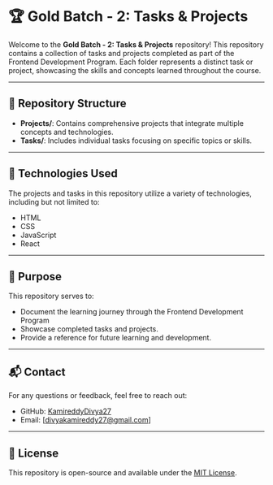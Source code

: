 # 🏆 Gold Batch - 2: Tasks & Projects

Welcome to the **Gold Batch - 2: Tasks & Projects** repository! This repository contains a collection of tasks and projects completed as part of the Frontend Development Program. Each folder represents a distinct task or project, showcasing the skills and concepts learned throughout the course.

---

## 📁 Repository Structure


- **Projects/**: Contains comprehensive projects that integrate multiple concepts and technologies.
- **Tasks/**: Includes individual tasks focusing on specific topics or skills.
---

## 🚀 Technologies Used

The projects and tasks in this repository utilize a variety of technologies, including but not limited to:

- HTML
- CSS
- JavaScript
- React

---

## 🎯 Purpose

This repository serves to:

- Document the learning journey through the Frontend Development Program
- Showcase completed tasks and projects.
- Provide a reference for future learning and development.

---

## 📬 Contact

For any questions or feedback, feel free to reach out:

- GitHub: [KamireddyDivya27](https://github.com/KamireddyDivya27)
- Email: [divyakamireddy27@gmail.com]

---

## 📜 License

This repository is open-source and available under the [MIT License](LICENSE).

